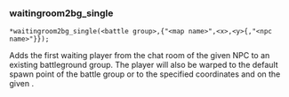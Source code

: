 
### waitingroom2bg_single
```
*waitingroom2bg_single(<battle group>,{"<map name>",<x>,<y>{,"<npc name>"}});
```

Adds the first waiting player from the chat room of the given NPC to an existing battleground group.
The player will also be warped to the default spawn point of the battle group or to the specified coordinates <x> and <y> on the given <map>.
